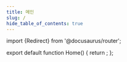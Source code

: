 ```yaml
---
title: 메인
slug: /
hide_table_of_contents: true
---
```


import {Redirect} from '@docusaurus/router';

export default function Home() {
  return <Redirect to="/cse" />;
};